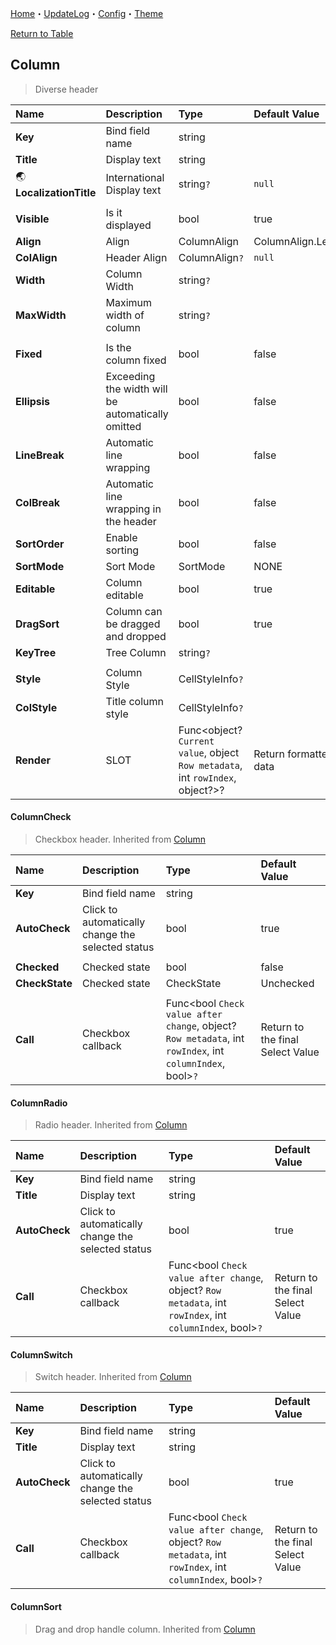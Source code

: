 [Home](../Home.md)・[UpdateLog](../UpdateLog.md)・[Config](../Config.md)・[Theme](../Theme.md)

[Return to Table](Table.md)

## Column

> Diverse header

Name | Description | Type | Default Value |
:--|:--|:--|:--|
**Key** | Bind field name | string ||
**Title** | Display text | string ||
🌏 **LocalizationTitle** | International Display text | string`?` | `null` |
||||
**Visible** | Is it displayed | bool|true|
**Align** | Align | ColumnAlign |ColumnAlign.Left|
**ColAlign** | Header Align | ColumnAlign`?` | `null` |
**Width** | Column Width | string`?` ||
**MaxWidth** | Maximum width of column | string`?` ||
||||
**Fixed** | Is the column fixed | bool |false|
**Ellipsis** | Exceeding the width will be automatically omitted | bool |false|
**LineBreak** | Automatic line wrapping | bool |false|
**ColBreak** | Automatic line wrapping in the header | bool |false|
**SortOrder** | Enable sorting | bool |false|
**SortMode** | Sort Mode | SortMode |NONE|
**Editable** | Column editable | bool |true|
**DragSort** | Column can be dragged and dropped | bool |true|
**KeyTree** | Tree Column | string`?` ||
||||
**Style** | Column Style | CellStyleInfo`?` ||
**ColStyle** | Title column style | CellStyleInfo`?` ||
**Render** | SLOT | Func<object? `Current value`, object `Row metadata`, int `rowIndex`, object?>? | Return formatted data |

#### ColumnCheck

> Checkbox header. Inherited from [Column](#column)

Name | Description | Type | Default Value |
:--|:--|:--|:--|
**Key** | Bind field name | string ||
**AutoCheck** | Click to automatically change the selected status | bool | true |
||||
**Checked** | Checked state | bool | false |
**CheckState** | Checked state | CheckState | Unchecked |
||||
**Call** | Checkbox callback | Func<bool `Check value after change`, object? `Row metadata`, int `rowIndex`, int `columnIndex`, bool>`?` | Return to the final Select Value |

#### ColumnRadio

> Radio header. Inherited from [Column](#column)

Name | Description | Type | Default Value |
:--|:--|:--|:--|
**Key** | Bind field name | string ||
**Title** | Display text | string ||
**AutoCheck** | Click to automatically change the selected status | bool | true |
**Call** | Checkbox callback | Func<bool `Check value after change`, object? `Row metadata`, int `rowIndex`, int `columnIndex`, bool>`?` | Return to the final Select Value |

#### ColumnSwitch

> Switch header. Inherited from [Column](#column)

Name | Description | Type | Default Value |
:--|:--|:--|:--|
**Key** | Bind field name | string ||
**Title** | Display text | string ||
**AutoCheck** | Click to automatically change the selected status | bool | true |
**Call** | Checkbox callback | Func<bool `Check value after change`, object? `Row metadata`, int `rowIndex`, int `columnIndex`, bool>`?` | Return to the final Select Value |

#### ColumnSort

> Drag and drop handle column. Inherited from [Column](#column)